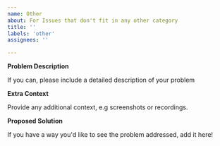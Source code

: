 ```yaml
---
name: Other
about: For Issues that don't fit in any other category
title: ''
labels: 'other'
assignees: ''

---
```


**Problem Description**

If you can, please include a detailed description of your problem

**Extra Context**

Provide any additional context, e.g screenshots or recordings.

**Proposed Solution**

If you have a way you'd like to see the problem addressed, add it here!
